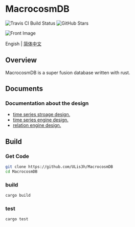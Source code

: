 # MacrocosmDB

<span style="display: inline-block;">
  <img src="https://app.travis-ci.com/ULis3h/MacrocosmDB.svg?branch=main" alt="Travis CI Build Status">
</span>

<span style="display: inline-block;">
  <img src="https://img.shields.io/github/stars/ULis3h/MacrocosmDB" alt="GitHub Stars">
</span>

![Front Image](doc/res/front.png)

Engish |  [简体中文](README_zhCN.md)  

## Overview
MacrocosmDB is a super fusion database written with rust.    
## Documents
### Documentation about the design
- [time series stroage design.](doc/develop/ts_storage_engine.md)
- [time series engine design.](doc/develop/ts_storage_engine.md) 
- [relation engine design.](doc/develop/ts_storage_engine.md) 

## Build

### Get Code

```bash
git clone https://github.com/ULis3h/MacrocosmDB
cd MacrocosmDB
```

### build  
```bash
cargo build  
```

### test  
```
cargo test  
```